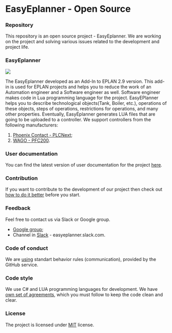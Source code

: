 
# EasyEplanner - Open Source

### Repository

This repository is an open source project - EasyEplanner.
We are working on the project and solving various issues related to the development and project life.


### EasyEplanner

<img src="docs/user_manual/images/EasyEplannerPreview.png">

The EasyEplanner developed as an Add-In to EPLAN 2.9 version. This add-in is used for EPLAN projects and helps you to reduce the work of an Automation engineer and a Software engineer as well. 
Software engineer makes code in Lua programming language for the project. EasyEPlanner helps you to describe technological objects(Tank, Boiler, etc.), operations of these objects, steps of operations, restrictions for operations, and many other properties. Eventually, EasyEplanner generates LUA files that are going to be uploaded to a controller. We support controllers from the following manufacturers:

1. [Phoenix Contact - PLCNext](https://github.com/plcnext);
2. [WAGO - PFC200](https://github.com/WAGO).

### User documentation
You can find the latest version of user documentation for the project [here](docs/user_manual/ReadMe.md).


### Contribution
If you want to contribute to the development of our project then  check out [how to do it better](docs/contributing.md) before you start.


### Feedback

Feel free to contact us via Slack or Google group.

* [Google group](https://groups.google.com/forum/#!forum/easyeplanner);
* Channel in [Slack](https://slack.com) - easyeplanner.slack.com.


### Code of conduct
We are [using](docs/CODE_OF_CONDUCT.md)
standart behavior rules (communication), provided by the GitHub service.


### Code style
We use C# and LUA programming languages for development. We have [own set of agreements](docs/codestyle.md), which you must follow to keep the code clean and clear.


### License
The project is licensed under [MIT](LICENSE.txt) license.
